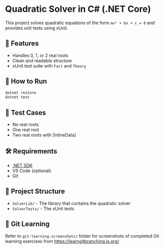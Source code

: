 # Quadratic Solver in C# (.NET Core)

This project solves quadratic equations of the form `ax² + bx + c = 0` and provides unit tests using xUnit.

## 🧮 Features
- Handles 0, 1, or 2 real roots
- Clean and readable structure
- xUnit test suite with `Fact` and `Theory`

## 🚀 How to Run

```bash
dotnet restore
dotnet test
```

## 🧪 Test Cases
- No real roots
- One real root
- Two real roots with [InlineData]

## 🛠 Requirements
- [.NET SDK](https://dotnet.microsoft.com/en-us/download)
- VS Code (optional)
- Git

## 📂 Project Structure

- `SolverLib/` - The library that contains the quadratic solver
- `SolverTests/` - The xUnit tests

## 📸 Git Learning

Refer to `git-learning-screenshots/` folder for screenshots of completed Git learning exercises from https://learngitbranching.js.org/
